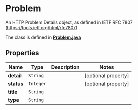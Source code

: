 

# Problem

An HTTP Problem Details object, as defined in IETF RFC 7807 (https://tools.ietf.org/html/rfc7807).

The class is defined in **[Problem.java](../../src/main/java/example/micronaut/model/Problem.java)**

## Properties

Name | Type | Description | Notes
------------ | ------------- | ------------- | -------------
**detail** | `String` |  |  [optional property]
**status** | `Integer` |  |  [optional property]
**title** | `String` |  | 
**type** | `String` |  | 






